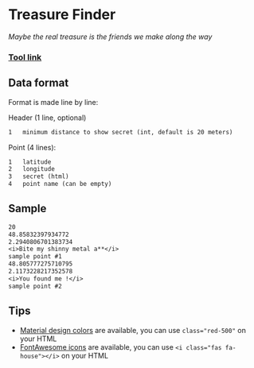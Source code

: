 # Treasure Finder
*Maybe the real treasure is the friends we make along the way*

### [Tool link](https://clement-gouin.github.io/treasure-finder/)

## Data format

Format is made line by line:

Header (1 line, optional)
```txt
1   minimum distance to show secret (int, default is 20 meters)
```

Point (4 lines):
```txt
1   latitude
2   longitude
3   secret (html)
4   point name (can be empty)
```

## Sample

```txt
20
48.85832397934772
2.2940806701383734
<i>Bite my shinny metal a**</i>
sample point #1
48.805777275710795
2.1173228217352578
<i>You found me !</i>
sample point #2
```

## Tips

* [Material design colors](https://materialui.co/colors/) are available, you can use `class="red-500"` on your HTML
* [FontAwesome icons](https://fontawesome.com/search?ic=free) are available, you can use `<i class="fas fa-house"></i>` on your HTML